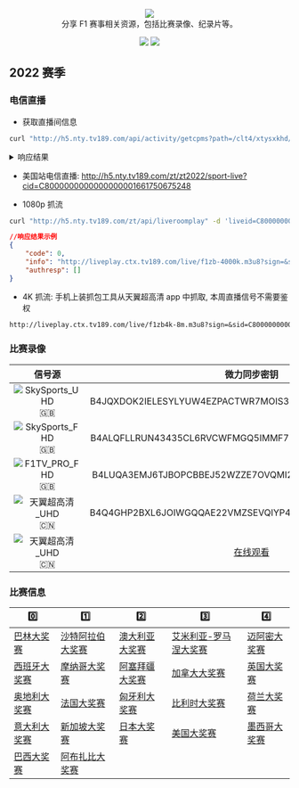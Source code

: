 <p align="center">
  <img src="/media/img/logos/f1.svg"/>
  <br>分享 F1 赛事相关资源，包括比赛录像、纪录片等。
</p>

<p align="center">
  <a href="https://space.bilibili.com/175358"><img src="https://img.shields.io/badge/B%E7%AB%99-Bilibili-blue"></a>
  <a href="https://weibo.com/jayyoung1"><img src="https://img.shields.io/badge/%E6%96%B0%E6%B5%AA-Weibo-red"></a>
</p>

## 2022 赛季

### 电信直播

- 获取直播间信息

```bash
curl "http://h5.nty.tv189.com/api/activity/getcpms?path=/clt4/xtysxkhd/tjysyqd/F1zhibojian/index.json"
```

<details>
<summary>响应结果</summary>

```json
//响应结果示例, 已经 Unicode 解码并格式化
{
	"data": [
		{
			"item": [
				{
					"leftName": "F1美国大奖赛",
					"cover": "https://tp.nty.tv189.com/image/tmpl/2022/10/18/7009357344.jpg",
					"descriptionText": "F1美国大奖赛",
					"endTime": "2022-10-22 04:10:00",
					"clickParam": "1",
					"startTime": "2022-10-22 03:00:00",
					"leftIcon": "https://tp.nty.tv189.com/image/tmpl/2022/09/08/7009346872.png",
					"title": "第一阶段练习赛",
					"clickType": 32,
					"type": 1,
					"liveId": "C8000000000000000001661750675248"
				},
				{
					"leftName": "F1美国大奖赛",
					"cover": "https://tp.nty.tv189.com/image/tmpl/2022/10/18/7009357344.jpg",
					"descriptionText": "F1美国大奖赛",
					"endTime": "2022-10-22 07:40:00",
					"clickParam": "1",
					"startTime": "2022-10-22 06:00:00",
					"leftIcon": "https://tp.nty.tv189.com/image/tmpl/2022/09/08/7009346872.png",
					"title": "第二阶段练习赛",
					"clickType": 32,
					"type": 1,
					"liveId": "C8000000000000000001661750675248"
				}
			],
			"time": "2022-10-22 03:00:00"
		},
		{
			"item": [
				{
					"leftName": "F1美国大奖赛",
					"cover": "https://tp.nty.tv189.com/image/tmpl/2022/10/18/7009357344.jpg",
					"descriptionText": "F1美国大奖赛",
					"endTime": "2022-10-23 04:10:00",
					"clickParam": "1",
					"startTime": "2022-10-23 03:00:00",
					"leftIcon": "https://tp.nty.tv189.com/image/tmpl/2022/09/08/7009346872.png",
					"title": "第三阶段练习赛",
					"clickType": 32,
					"type": 1,
					"liveId": "C8000000000000000001661750675248"
				},
				{
					"leftName": "F1美国大奖赛",
					"cover": "https://tp.nty.tv189.com/image/tmpl/2022/10/18/7009357344.jpg",
					"descriptionText": "F1美国大奖赛",
					"endTime": "2022-10-23 07:10:00",
					"clickParam": "1",
					"startTime": "2022-10-23 06:00:00",
					"leftIcon": "https://tp.nty.tv189.com/image/tmpl/2022/09/08/7009346872.png",
					"title": "排位赛",
					"clickType": 32,
					"type": 1,
					"liveId": "C8000000000000000001661750675248"
				}
			],
			"time": "2022-10-23 03:00:00"
		},
		{
			"item": [
				{
					"leftName": "F1美国大奖赛",
					"cover": "https://tp.nty.tv189.com/image/tmpl/2022/10/18/7009357344.jpg",
					"descriptionText": "F1美国大奖赛",
					"endTime": "2022-10-24 05:20:00",
					"clickParam": "1",
					"startTime": "2022-10-24 03:00:00",
					"leftIcon": "https://tp.nty.tv189.com/image/tmpl/2022/09/08/7009346872.png",
					"title": "正赛",
					"clickType": 32,
					"type": 1,
					"score": " ",
					"liveId": "C8000000000000000001661750980383"
				}
			],
			"time": "2022-10-24 03:00:00"
		}
	],
	"block": 7,
	"type": 1,
	"images": [
		{
			"imageUrl": "https://tp.nty.tv189.com/image/tmpl/2022/06/09/7009328301.png"
		}
	],
	"chGroup": "CN_024"
}
```

</details>

- 美国站电信直播: <http://h5.nty.tv189.com/zt/zt2022/sport-live?cid=C8000000000000000001661750675248>

- 1080p 抓流

```bash
curl "http://h5.nty.tv189.com/zt/api/liveroomplay" -d 'liveid=C8000000000000000001661750675248'
```

```json
//响应结果示例
{
	"code": 0,
	"info": "http://liveplay.ctx.tv189.com/live/f1zb-4000k.m3u8?sign=&sid=C8000000000000000001661750675248&msisdn=40000000000&spid=&timestamp=20221020072343&H=115010310149&channelid=01833310&nodeid=&videotype=1&encrypt=******打码******&ua=30&nettype=12&imsi=&guid=******打码******&playseek=1",
	"authresp": []
}
```

- 4K 抓流: 手机上装抓包工具从天翼超高清 app 中抓取, 本周直播信号不需要鉴权

```markdown
http://liveplay.ctx.tv189.com/live/f1zb4k-8m.m3u8?sign=&sid=C8000000000000000001661750980383
```

### 比赛录像

|                                  信号源                                  |                                   微力同步密钥                                    |
| :----------------------------------------------------------------------: | :-------------------------------------------------------------------------------: |
|  ![SkySports_UHD](https://img.shields.io/badge/SkySports-UHD-gold) :gb:  |              B4JQXDOK2IELESYLYUW4EZPACTWR7MOIS3Q5WATVCU3QPNPDYPZDPQ               |
|  ![SkySports_FHD](https://img.shields.io/badge/SkySports-FHD-blue) :gb:  |              B4ALQFLLRUN43435CL6RVCWFMGQ5IMMF7EY2LQH6RLT67QBRFQU54Q               |
|   ![F1TV_PRO_FHD](https://img.shields.io/badge/F1TV_PRO-FHD-blue) :gb:   |              B4LUQA3EMJ6TJBOPCBBEJ52WZZE7OVQMI2DFIKQ4KI625QM472WN4Q               |
| ![天翼超高清_UHD](https://img.shields.io/badge/天翼超高清-UHD-gold) :cn: |              B4Q4GHP2BXL6JOIWGQQAE22VMZSEVQIYP4HFVN4QHGBGGZSRHZF5VQ               |
| ![天翼超高清_UHD](https://img.shields.io/badge/天翼超高清-UHD-gold) :cn: | [在线观看](https://space.bilibili.com/175358/channel/collectiondetail?sid=754362) |

### 比赛信息

| 0️⃣                                        | 1️⃣                                            | 2️⃣                                          | 3️⃣                                                 | 4️⃣                                        |
| ----------------------------------------- | --------------------------------------------- | ------------------------------------------- | -------------------------------------------------- | ----------------------------------------- |
| [巴林大奖赛](/races/2022/R01.README.md)   | [沙特阿拉伯大奖赛](/races/2022/R02.README.md) | [澳大利亚大奖赛](/races/2022/R03.README.md) | [艾米利亚-罗马涅大奖赛](/races/2022/R04.README.md) | [迈阿密大奖赛](/races/2022/R05.README.md) |
| [西班牙大奖赛](/races/2022/R06.README.md) | [摩纳哥大奖赛](/races/2022/R07.README.md)     | [阿塞拜疆大奖赛](/races/2022/R08.README.md) | [加拿大大奖赛](/races/2022/R09.README.md)          | [英国大奖赛](/races/2022/R10.README.md)   |
| [奥地利大奖赛](/races/2022/R11.README.md) | [法国大奖赛](/races/2022/R12.README.md)       | [匈牙利大奖赛](/races/2022/R13.README.md)   | [比利时大奖赛](/races/2022/R14.README.md)          | [荷兰大奖赛](/races/2022/R15.README.md)   |
| [意大利大奖赛](/races/2022/R16.README.md) | [新加坡大奖赛](/races/2022/R17.README.md)     | [日本大奖赛](/races/2022/R18.README.md)     | [美国大奖赛](/races/2022/R19.README.md)            | [墨西哥大奖赛](/races/2022/R20.README.md) |
| [巴西大奖赛](/races/2022/R21.README.md)   | [阿布扎比大奖赛](/races/2022/R22.README.md)   |
